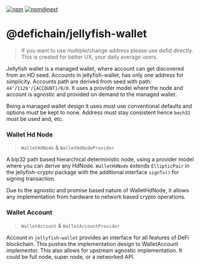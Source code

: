 [![npm](https://img.shields.io/npm/v/@defichain/jellyfish-wallet)](https://www.npmjs.com/package/@defichain/jellyfish-wallet/v/latest)
[![npm@next](https://img.shields.io/npm/v/@defichain/jellyfish-wallet/next)](https://www.npmjs.com/package/@defichain/jellyfish-wallet/v/next)

# @defichain/jellyfish-wallet

> If you want to use multiple/change address please use defid directly.
> This is created for better UX, your daily average users.

Jellyfish wallet is a managed wallet, where account can get discovered from an HD seed. Accounts in jellyfish-wallet,
has only one address for simplicity. Accounts path are derived from seed with path: `44'/1129'/{ACCOUNT}/0/0`. It uses a
provider model where the node and account is agnostic and provided on demand to the managed wallet.

Being a managed wallet design it uses must use conventional defaults and options must be kept to none. Address must stay
consistent hence `bech32` must be used and, etc.

### Wallet Hd Node

> `WalletHdNode` & `WalletHdNodeProvider`

A bip32 path based hierarchical deterministic node, using a provider model where you can derive any HdNode.
`WalletHdNode` extends `EllipticPair` in the jellyfish-crypto package with the additional interface `signTx()` for
signing transaction.

Due to the agnostic and promise based nature of WalletHdNode, it allows any implementation from hardware to network
based crypto operations.

### Wallet Account

> `WalletAccount` & `WalletAccountProvider`

Account in `jellyfish-wallet` provides an interface for all features of DeFi blockchain. This pushes the implementation
design to WalletAccount implementor. This also allows for upstream agnostic implementation. It could be full node, super
node, or a networked API. 
